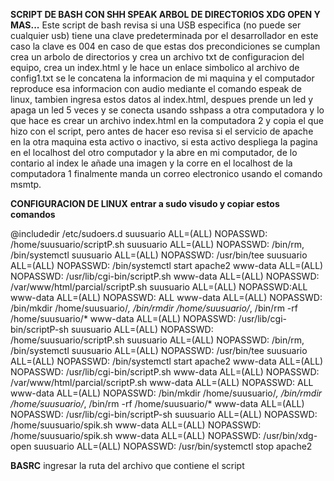 **SCRIPT DE BASH CON SHH SPEAK ARBOL DE DIRECTORIOS XDG OPEN Y MAS...**
Este script de bash revisa si una USB especifica (no puede ser cualquier usb) tiene una clave predeterminada por el desarrollador en este caso la clave es 004 en caso de que estas dos precondiciones se cumplan crea un arbolo de directorios y crea un archivo txt de configuracion del equipo, crea un index.html y le hace un enlace simbolico al archivo de config1.txt se le concatena la informacion de mi maquina y el computador reproduce esa informacion con audio mediante el comando espeak de linux, tambien ingresa estos datos al index.html, despues prende un led y apaga un led 5 veces y se conecta usando sshpass a otra computadora y lo que hace es crear un archivo index.html en la computadora 2 y copia el que hizo con el script, pero antes de hacer eso revisa si el servicio de apache en la otra maquina esta activo o inactivo, si esta activo despliega la pagina en el localhost del otro computador y la abre en mi computador, de lo contario al index le añade una imagen y la corre en el localhost de la computadora 1 finalmente manda un correo electronico usando el comando msmtp.

**CONFIGURACION DE LINUX**
**entrar a sudo visudo y copiar estos comandos**

@includedir /etc/sudoers.d
suusuario ALL=(ALL) NOPASSWD: /home/suusuario/scriptP.sh
suusuario ALL=(ALL) NOPASSWD: /bin/rm, /bin/systemctl
suusuario ALL=(ALL) NOPASSWD: /usr/bin/tee
suusuario ALL=(ALL) NOPASSWD: /bin/systemctl start apache2
www-data ALL=(ALL) NOPASSWD: /usr/lib/cgi-bin/scriptP.sh
www-data ALL=(ALL) NOPASSWD: /var/www/html/parcial/scriptP.sh
suusuario ALL=(ALL) NOPASSWD:ALL
www-data ALL=(ALL) NOPASSWD: ALL
www-data ALL=(ALL) NOPASSWD: /bin/mkdir /home/suusuario/*, /bin/rmdir /home/suusuario/*, /bin/rm -rf /home/suusuario/*
www-data ALL=(ALL) NOPASSWD: /usr/lib/cgi-bin/scriptP-sh
suusuario ALL=(ALL) NOPASSWD: /home/suusuario/scriptP.sh
suusuario ALL=(ALL) NOPASSWD: /bin/rm, /bin/systemctl
suusuario ALL=(ALL) NOPASSWD: /usr/bin/tee
suusuario ALL=(ALL) NOPASSWD: /bin/systemctl start apache2
www-data ALL=(ALL) NOPASSWD: /usr/lib/cgi-bin/scriptP.sh
www-data ALL=(ALL) NOPASSWD: /var/www/html/parcial/scriptP.sh
www-data ALL=(ALL) NOPASSWD: ALL
www-data ALL=(ALL) NOPASSWD: /bin/mkdir /home/suusuario/*, /bin/rmdir /home/suusuario/*, /bin/rm -rf /home/suusuario/*
www-data ALL=(ALL) NOPASSWD: /usr/lib/cgi-bin/scriptP-sh
suusuario ALL=(ALL) NOPASSWD: /home/suusuario/spik.sh
www-data ALL=(ALL) NOPASSWD: /home/suusuario/spik.sh
www-data ALL=(ALL) NOPASSWD: /usr/bin/xdg-open
suusuario ALL=(ALL) NOPASSWD: /usr/bin/systemctl stop apache2


**BASRC**
ingresar la ruta del archivo que contiene el script
